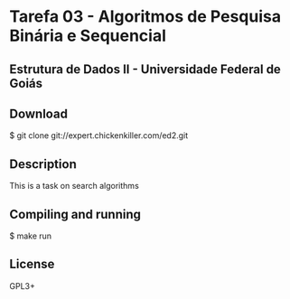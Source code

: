 # Tarefa 03 - Algoritmos de Pesquisa Binária e Sequencial
## Estrutura de Dados II - Universidade Federal de Goiás

## Download
$ git clone git://expert.chickenkiller.com/ed2.git

## Description
This is a task on search algorithms

## Compiling and running
$ make run

## License
GPL3+

